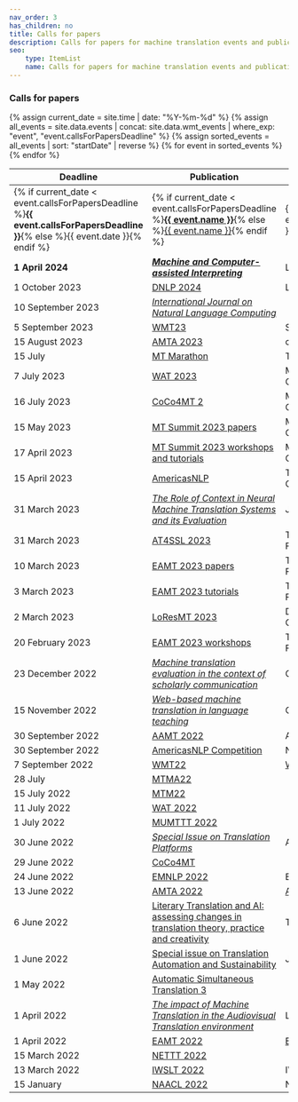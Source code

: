 ```yaml
---
nav_order: 3
has_children: no
title: Calls for papers
description: Calls for papers for machine translation events and publications
seo:
    type: ItemList
    name: Calls for papers for machine translation events and publications
---
```


### Calls for papers

<table>
  <thead>
    <tr>
      <th>Deadline</th>
      <th>Publication</th>
      <th>Organisers</th>
    </tr>
  </thead>
  <tbody>
    {% assign current_date = site.time | date: "%Y-%m-%d" %}
    {% assign all_events = site.data.events | concat: site.data.wmt_events | where_exp: "event", "event.callsForPapersDeadline" %}
    {% assign sorted_events = all_events | sort: "startDate" | reverse %}
    {% for event in sorted_events %}
      <tr>
        <td>{% if current_date < event.callsForPapersDeadline %}<strong>{{ event.callsForPapersDeadline }}</strong>{% else %}{{ event.date }}{% endif %}</td>
        <td>{% if current_date < event.callsForPapersDeadline %}<strong><a href="/{{ event.id }}">{{ event.name }}</a></strong>{% else %}<a href="/{{ event.id }}">{{ event.name }}</a>{% endif %}</td>
        <td>{{ event.location }}</td>
      </tr>
    {% endfor %}
    <tr>
        <td><strong>1 April 2024</strong></td>
        <td><strong><em><a href='https://lans-tts.uantwerpen.be/index.php/LANS-TTS/announcement/view/24'>Machine and Computer-assisted Interpreting</a></em></strong></td>
        <td>LANS-TTS</td>
    </tr>
    <tr>
        <td>1 October 2023</td>
        <td><a href='https://aisca2024.org/dnlp/index'>DNLP 2024</a></td>
        <td>LANS-TTS</td>
    </tr>
    <tr>
        <td>10 September 2023</td>
        <td><em><a href='https://airccse.org/journal/ijnlc/'>International Journal on Natural Language Computing</a></em></td>
        <td></td>
    </tr>
    <tr>
        <td>5 September 2023</td>
        <td><a href='/wmt23'>WMT23</a></td>
        <td>Singapore</td>
    </tr>
    <tr>
        <td>15 August 2023</td>
        <td><a href='/amta2023'>AMTA 2023</a></td>
        <td>online</td>
    </tr>
    <tr>
        <td>15 July</td>
        <td><a href='/mtm2023'>MT Marathon</a></td>
        <td>Tartu, Estonia</td>
    </tr>
    <tr>
        <td>7 July 2023</td>
        <td><a href='/wat2023'>WAT 2023</a></td>
        <td>Macau SAR, China</td>
    </tr>
    <tr>
        <td>16 July 2023</td>
        <td><a href='/coco4mt-2'>CoCo4MT 2</a></td>
        <td>Macau SAR, China</td>
    </tr>
    <tr>
        <td>15 May 2023</td>
        <td><a href='/mtsummit2023'>MT Summit 2023 papers</a></td>
        <td>Macau SAR, China</td>
    </tr>
    <tr>
        <td>17 April 2023</td>
        <td><a href='/mtsummit2023'>MT Summit 2023 workshops and tutorials</a></td>
        <td>Macau SAR, China</td>
    </tr>
    <tr>
        <td>15 April 2023</td>
        <td><a href='/americasnlp2023'>AmericasNLP</a></td>
        <td>Toronto, Canada</td>
    </tr>
    <tr>
        <td>31 March 2023</td>
        <td><em><a href='https://sites.google.com/dcu.ie/nlecontextnmt/home'>The Role of Context in Neural Machine Translation Systems and its Evaluation</a></em></td>
        <td>JNLE</td>
    </tr>
    <tr>
        <td>31 March 2023</td>
        <td><a href='/at4ssl2023'>AT4SSL 2023</a></td>
        <td>Tampere, Finland</td>
    </tr>
    <tr>
        <td>10 March 2023</td>
        <td><a href='/eamt2023'>EAMT 2023 papers</a></td>
        <td>Tampere, Finland</td>
    </tr>
    <tr>
        <td>3 March 2023</td>
        <td><a href='/eamt2023'>EAMT 2023 tutorials</a></td>
        <td>Tampere, Finland</td>
    </tr>
    <tr>
        <td>2 March 2023</td>
        <td><a href='/loresmt2023'>LoResMT 2023</a></td>
        <td>Dubrovnik, Croatia</td>
    </tr>
    <tr>
        <td>20 February 2023</td>
        <td><a href='/eamt2023'>EAMT 2023 workshops</a></td>
        <td>Tampere, Finland</td>
    </tr>
    <tr>
        <td>23 December 2022</td>
        <td><em><a href='https://www.operas-eu.org/machine-translation-evaluation-in-the-context-of-scholarly-communication-open-call/'>Machine translation evaluation in the context of scholarly communication</a></em></td>
        <td>OPERAS</td>
    </tr>
    <tr>
        <td>15 November 2022</td>
        <td><em><a href='https://calico.org/calico-journal-special-issue-machine-translation-call-for-papers/'>Web-based machine translation in language teaching</a></em></td>
        <td>CALICO</td>
    </tr>
    <tr>
        <td>30 September 2022</td>
        <td><a href='https://www.aamt.info/event/aamttokyo2022/aamttokyo2022-kobo/'>AAMT 2022</a></td>
        <td>AAMT</td>
    </tr>
    <tr>
        <td>30 September 2022</td>
        <td><a href='http://turing.iimas.unam.mx/americasnlp/st.html'>AmericasNLP Competition</a></td>
        <td>NeurIPS</td>
    </tr>
    <tr>
        <td>7 September 2022</td>
        <td><a href='/wmt22'>WMT22</a></td>
        <td><a href='/wmt'>WMT</a></td>
    </tr>
    <tr>
        <td>28 July</td>
        <td><a href='/mtma2022'>MTMA22</a></td>
        <td></td>
    </tr>
    <tr>
        <td>15 July 2022</td>
        <td><a href='/mtm2022'>MTM22</a></td>
        <td></td>
    </tr>
    <tr>
        <td>11 July 2022</td>
        <td><a href='/wat2022'>WAT 2022</a></td>
    </tr>
    <tr>
        <td>1 July 2022</td>
        <td><a href='/mumttt2022'>MUMTTT 2022</a></td>
        <td></td>
    </tr>
    <tr>
        <td>30 June 2022</td>
        <td><em><a href='https://www.aclweb.org/portal/content/special-issue-translation-platforms'>Special Issue on Translation Platforms</a></em></td>
        <td>ACL</td>
    </tr>
    <tr>
        <td>29 June 2022</td>
        <td><a href='https://sites.google.com/view/coco4mt'>CoCo4MT</a></td>
        <td></td>
    </tr>
    <tr>
        <td>24 June 2022</td>
        <td><a href='https://2022.emnlp.org/calls/papers/Overview'>EMNLP 2022</a></td>
        <td>EMNLP</td>
    </tr>
    <tr>
        <td>13 June 2022</td>
        <td><a href='/amta2022'>AMTA 2022</a></td>
        <td><a href='/amta'>AMTA</a></td>
    </tr>
    <tr>
        <td>6 June 2022</td>
        <td><a href='/lit-translation-and-ai'>Literary Translation and AI: assessing changes in translation theory, practice and creativity</a></td>
        <td>TRACT</td>
    </tr>
    <tr>
        <td>1 June 2022</td>
        <td><a href='https://jostrans.org/2b.3%20Jostrans%20SI%2041.pdf'>Special issue on Translation Automation and Sustainability</a></td>
        <td>JosTrans</td>
    </tr>
    <tr>
        <td>1 May 2022</td>
        <td><a href='https://autosimtrans.github.io/cfp'>Automatic Simultaneous Translation 3</a></td>
        <td></td>
    </tr>
    <tr>
        <td>1 April 2022</td>
        <td><em><a href='https://lans-tts.uantwerpen.be/index.php/LANS-TTS/announcement/view/21'>The impact of Machine Translation in the Audiovisual Translation environment</a></em></td>
        <td>LANS – TTS</td>
    </tr>
    <tr>
        <td>1 April 2022</td>
        <td><a href='/eamt2022'>EAMT 2022</a></td>
        <td><a href='/eamt'>EAMT</a></td>
    </tr>
    <tr>
        <td>15 March 2022</td>
        <td><a href='/nettt2022'>NETTT 2022</a></td>
        <td></td>
    </tr>
    <tr>
        <td>13 March 2022</td>
        <td><a href='/iwslt2022'>IWSLT 2022</a></td>
        <td>IWSLT</td>
    </tr>
    <tr>
        <td>15 January</td>
        <td><a href='https://2022.naacl.org/calls/papers/#paper-submission-details'>NAACL 2022</a></td>
        <td>NAACL</td>
    </tr>
  </tbody>
</table>